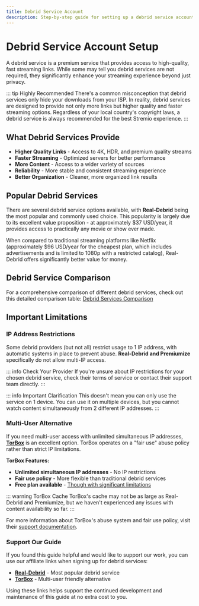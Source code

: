 ```yaml
---
title: Debrid Service Account
description: Step-by-step guide for setting up a debrid service account
---
```


# Debrid Service Account Setup

A debrid service is a premium service that provides access to high-quality, fast streaming links. While some may tell you debrid services are not required, they significantly enhance your streaming experience beyond just privacy.

::: tip Highly Recommended
There's a common misconception that debrid services only hide your downloads from your ISP. In reality, debrid services are designed to provide not only more links but higher quality and faster streaming options. Regardless of your local country's copyright laws, a debrid service is always recommended for the best Stremio experience.
:::

## What Debrid Services Provide

- **Higher Quality Links** - Access to 4K, HDR, and premium quality streams
- **Faster Streaming** - Optimized servers for better performance
- **More Content** - Access to a wider variety of sources
- **Reliability** - More stable and consistent streaming experience
- **Better Organization** - Cleaner, more organized link results

## Popular Debrid Services

There are several debrid service options available, with **Real-Debrid** being the most popular and commonly used choice. This popularity is largely due to its excellent value proposition - at approximately $37 USD/year, it provides access to practically any movie or show ever made.

When compared to traditional streaming platforms like Netflix (approximately $96 USD/year for the cheapest plan, which includes advertisements and is limited to 1080p with a restricted catalog), Real-Debrid offers significantly better value for money. 

## Debrid Service Comparison

For a comprehensive comparison of different debrid services, check out this detailed comparison table: [Debrid Services Comparison](https://github.com/fynks/debrid-services-comparison)

## Important Limitations

### IP Address Restrictions
Some debrid providers (but not all) restrict usage to 1 IP address, with automatic systems in place to prevent abuse. **Real-Debrid and Premiumize** specifically do not allow multi-IP access.

::: info Check Your Provider
If you're unsure about IP restrictions for your chosen debrid service, check their terms of service or contact their support team directly.
::: 

::: info Important Clarification
This doesn't mean you can only use the service on 1 device. You can use it on multiple devices, but you cannot watch content simultaneously from 2 different IP addresses.
:::

### Multi-User Alternative
If you need multi-user access with unlimited simultaneous IP addresses, **[TorBox](https://www.torbox.app/)** is an excellent option. TorBox operates on a "fair use" abuse policy rather than strict IP limitations.

**TorBox Features:**
- **Unlimited simultaneous IP addresses** - No IP restrictions
- **Fair use policy** - More flexible than traditional debrid services
- **Free plan available** - [Though with significant limitations](https://support.torbox.app/en/articles/9836418-account-restrictions)


::: warning TorBox Cache
TorBox's cache may not be as large as Real-Debrid and Premiumize, but we haven't experienced any issues with content availability so far.
:::


For more information about TorBox's abuse system and fair use policy, visit their [support documentation](https://support.torbox.app/en/articles/10336778-the-torbox-abuse-system).

### Support Our Guide

If you found this guide helpful and would like to support our work, you can use our affiliate links when signing up for debrid services:

- **[Real-Debrid](http://real-debrid.com/?id=961581)** - Most popular debrid service
- **[TorBox](https://www.torbox.app/subscription?referral=02e0e0f8-0277-43db-bcfb-3a734c93ddd7)** - Multi-user friendly alternative

Using these links helps support the continued development and maintenance of this guide at no extra cost to you.
